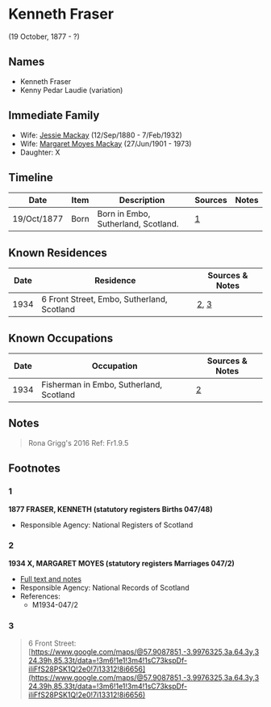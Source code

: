 ﻿---
layout: person
subject_key: i91376191
permalink: /people/i91376191
---

# Kenneth Fraser
(19 October, 1877 - ?)

## Names

* Kenneth Fraser
* Kenny Pedar Laudie (variation)

## Immediate Family

* Wife: [Jessie Mackay](./@32677248@-jessie-mackay-b1880-9-12-d1932-2-7.md) (12/Sep/1880 - 7/Feb/1932)
* Wife: [Margaret Moyes Mackay](./@178005@-margaret-moyes-mackay-b1901-6-27-d1973.md) (27/Jun/1901 - 1973)
* Daughter: X

## Timeline

Date | Item | Description | Sources | Notes
---|---|---|---|---
19/Oct/1877 | Born | Born in Embo, Sutherland, Scotland. | [1](#1) | 

## Known Residences

Date | Residence | Sources & Notes
---|---|---
1934 | 6 Front Street, Embo, Sutherland, Scotland | [2](#2), [3](#3)

## Known Occupations

Date | Occupation | Sources & Notes
---|---|---
1934 | Fisherman in Embo, Sutherland, Scotland | [2](#2)

## Notes

> Rona Grigg's 2016 Ref: Fr1.9.5
>


## Footnotes

### 1

**1877 FRASER, KENNETH (statutory registers Births 047/48)**

* Responsible Agency: National Registers of Scotland

### 2

**1934 X, MARGARET MOYES (statutory registers Marriages 047/2)**

* [Full text and notes](../sources/@97432860@-1934-mackay,-margaret-moyes-statutory-registers-marriages-047-2-.md)
* Responsible Agency: National Records of Scotland
* References: 
  * M1934-047/2

### 3

> 6 Front Street: [https://www.google.com/maps/@57.9087851,-3.9976325,3a,64.3y,324.39h,85.33t/data=!3m6!1e1!3m4!1sC73kspDf-iIiFfS28PSK1Q!2e0!7i13312!8i6656](https://www.google.com/maps/@57.9087851,-3.9976325,3a,64.3y,324.39h,85.33t/data=!3m6!1e1!3m4!1sC73kspDf-iIiFfS28PSK1Q!2e0!7i13312!8i6656)
>


